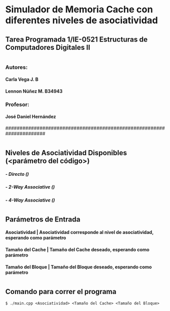 # Simulador de Memoria Cache con diferentes niveles de asociatividad
## Tarea Programada 1/IE-0521 Estructuras de Computadores Digitales II
#
### Autores:
####         Carla Vega J.    B
####         Lennon Núñez M.  B34943
### Profesor: 
####   José Daniel Hernández
######################################################################
#
## Niveles de Asociatividad Disponibles (<parámetro del código>)
#####           - Directo ()
#####           - 2-Way Associative ()
#####           - 4-Way Associative ()
# 
## Parámetros de Entrada 
####         Asociatividad | Asociatividad corresponde al nivel de asociatividad, esperando como parámetro
####         Tamaño del Cache | Tamaño del Cache deseado, esperando como parámetro 
####         Tamaño del Bloque | Tamaño del Bloque deseado, esperando como parámetro 
#
## Comando para correr el programa
    $ ./main.cpp <Asociatividad> <Tamaño del Cache> <Tamaño del Bloque> 
